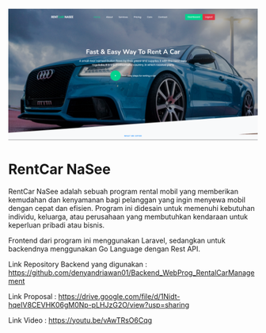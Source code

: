 <p align="center"><a href="https://culticademy.com" target="_blank"><img src="public/images/image.png" width="1000" alt="Image"></a></p>

# RentCar NaSee
RentCar NaSee adalah sebuah program rental mobil yang memberikan kemudahan dan kenyamanan bagi pelanggan yang ingin menyewa mobil dengan cepat dan efisien. Program ini didesain untuk memenuhi kebutuhan individu, keluarga, atau perusahaan yang membutuhkan kendaraan untuk keperluan pribadi atau bisnis.

Frontend dari program ini menggunakan Laravel, sedangkan untuk backendnya menggunakan Go Language dengan Rest API.

Link Repository Backend yang digunakan : https://github.com/denyandriawan01/Backend_WebProg_RentalCarManagement

Link Proposal : https://drive.google.com/file/d/1Nidt-hqeIV8CEVHK06gM0Np-pLHJzG2O/view?usp=sharing

Link Video : https://youtu.be/vAwTRsO6Cqg

